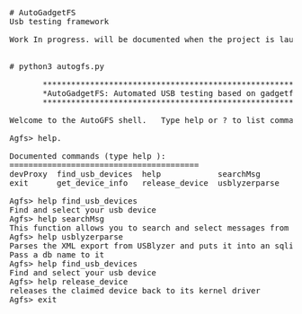<pre>
# AutoGadgetFS
Usb testing framework

Work In progress. will be documented when the project is launched. 


# python3 autogfs.py   

       *******************************************************************************. 
       *AutoGadgetFS: Automated USB testing based on gadgetfs*************************. 
       *******************************************************************************.      
        
Welcome to the AutoGFS shell.   Type help or ? to list commands.  

Agfs> help. 

Documented commands (type help <topic>):  
========================================
devProxy  find_usb_devices  help            searchMsg       
exit      get_device_info   release_device  usblyzerparse    

Agfs> help find_usb_devices  
Find and select your usb device  
Agfs> help searchMsg  
This function allows you to search and select messages from the db for usage
Agfs> help usblyzerparse
Parses the XML export from USBlyzer and puts it into an sqlite database
Pass a db name to it
Agfs> help find_usb_devices
Find and select your usb device
Agfs> help release_device
releases the claimed device back to its kernel driver
Agfs> exit
</pre>
